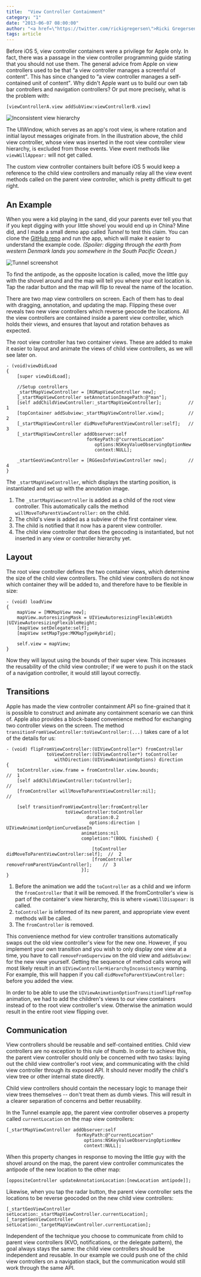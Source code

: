 ```yaml
---
title:  "View Controller Containment"
category: "1"
date: "2013-06-07 08:00:00"
author: "<a href=\"https://twitter.com/rickigregersen\">Ricki Gregersen</a>"
tags: article
---
```



Before iOS 5, view controller containers were a privilege for Apple only.
In fact, there was a passage in the view controller programming guide
stating that you should not use them. 
The general advice from Apple on view controllers used to be that <q>a
view controller manages a screenful of content</q>.
This has since changed to <q>a view controller manages a self-contained
unit of content</q>.
Why didn't Apple want us to build our own tab bar controllers and
navigation controllers? Or put more precisely, what is the problem with: 
    
    [viewControllerA.view addSubView:viewControllerB.view]

![Inconsistent view hierarchy](/images/issue-1/view-insertion@2x.png)

The UIWindow, which serves as an app's root view, is where rotation and
initial layout messages originate from. In the
illustration above, the child view controller, whose view was inserted
in the root view controller view hierarchy, is excluded from those events.
View event methods like `viewWillAppear:` will not get called.

The custom view controller containers built before iOS 5 would keep a
reference to the child view controllers and manually relay all the
view event methods called on the parent view controller, which is
pretty difficult to get right.

## An Example

When you were a kid playing in the sand, did your parents ever tell you that if you kept digging with your little shovel you would end up in China?
Mine did, and I made a small demo app called *Tunnel* to test this claim. 
You can clone the [GitHub
repo](https://github.com/objcio/issue-1-view-controller-containment) and run the
app, which will make it easier to understand the example code.
*(Spoiler: digging through the earth from western Denmark lands you somewhere in the South Pacific Ocean.)*

![Tunnel screenshot](/images/issue-1/tunnel-screenshot@2x.png)

To find the antipode, as the opposite location is called, move the little guy with the shovel around and the map will tell you where your exit location is. Tap the radar button and the map will flip to reveal the name of the location.

There are two map view controllers on screen. Each of them has to deal with dragging, annotation, and updating the map.
Flipping these over reveals two new view controllers which reverse geocode the locations.
All the view controllers are contained inside a parent view controller, which holds their views, and ensures that layout and rotation behaves as expected.

The root view controller has two container views. These are added to
make it easier to layout and animate the views of child view
controllers, as we will see later on.

    - (void)viewDidLoad
    {
        [super viewDidLoad];

        //Setup controllers
        _startMapViewController = [RGMapViewController new];
        [_startMapViewController setAnnotationImagePath:@"man"];
        [self addChildViewController:_startMapViewController];          //  1
        [topContainer addSubview:_startMapViewController.view];         //  2
        [_startMapViewController didMoveToParentViewController:self];   //  3
        [_startMapViewController addObserver:self
                                  forKeyPath:@"currentLocation" 
                                     options:NSKeyValueObservingOptionNew 
                                     context:NULL];
    
        _startGeoViewController = [RGGeoInfoViewController new];        //  4
    }

The `_startMapViewController`, which displays the starting position, is instantiated and set up with the annotation image.

1. The `_startMapViewcontroller` is added as a child of the root view
   controller. This automatically calls
the method `willMoveToParentViewController:` on the child.
2. The child's view is added as a subview of the first container view.
3. The child is notified that it now has a parent view controller.
4. The child view controller that does the geocoding is instantiated,
   but not inserted in any view or controller hierarchy yet.



## Layout

The root view controller defines the two container views,
which determine the size of the child view controllers.
The child view controllers do not know which container they will be
added to, and therefore have to be flexible in size:

    - (void) loadView
    {
        mapView = [MKMapView new];
        mapView.autoresizingMask = UIViewAutoresizingFlexibleWidth |UIViewAutoresizingFlexibleHeight;
        [mapView setDelegate:self];
        [mapView setMapType:MKMapTypeHybrid];
    
        self.view = mapView;
    }

Now they will layout using the bounds of their super view. This increases the reusability of the child view controller; if we were to push it on the stack of a navigation controller, it would still layout correctly.

## Transitions

Apple has made the view controller containment API so fine-grained that
it is possible to construct and animate any containment scenario we can
think of.
Apple also provides a block-based convenience method for exchanging two controller views on the screen.
The method
`transitionFromViewController:toViewController:(...)`
takes care of a lot of the details for us: 

    - (void) flipFromViewController:(UIViewController*) fromController 
                   toViewController:(UIViewController*) toController  
                      withDirection:(UIViewAnimationOptions) direction
    {
        toController.view.frame = fromController.view.bounds;                           //  1
        [self addChildViewController:toController];                                     //  
        [fromController willMoveToParentViewController:nil];                            //  
        
        [self transitionFromViewController:fromController
                          toViewController:toController
                                  duration:0.2
                                   options:direction | UIViewAnimationOptionCurveEaseIn
                                animations:nil
                                completion:^(BOOL finished) {
                                    
                                    [toController didMoveToParentViewController:self];  //  2
                                    [fromController removeFromParentViewController];    //  3
                                }];
    }

1. Before the animation we add the `toController` as a child and we
   inform the `fromController` that it will be removed. If the fromController's view is part of the container's view hierarchy, this is where `viewWillDisapear:` is called.
2. `toController` is informed of its new parent, and appropriate view
   event methods will be called.
3. The `fromController` is removed.

This convenience method for view controller transitions automatically swaps out the old view controller's view for the new one. However, if you implement your own transition and you wish to only display one view at a time, you have to call `removeFromSuperview` on the old view and `addSubview:` for the new view yourself. Getting the sequence of method calls wrong will most likely result in an `UIViewControllerHierarchyInconsistency` warning. For example, this will
happen if you call `didMoveToParentViewController:` before you added the view.

In order to be able to use the `UIViewAnimationOptionTransitionFlipFromTop` animation, we had to add the children's views to our view containers instead of to the root view controller's view. Otherwise the animation would result in the entire root view flipping over.


## Communication

View controllers should be reusable and self-contained entities. Child view controllers are no exception to this rule of thumb. In order to achieve this, the parent view controller should only be concerned with two tasks: laying out the child view controller's root view, and communicating with the child view controller through its exposed API. It should never modify the child's view tree or other internal state directly.

Child view controllers should contain the necessary logic to manage their view trees themselves -- don't treat them as dumb views. This will result in a clearer separation of concerns and better reusability.

In the Tunnel example app, the parent view controller observes a property called `currentLocation` on the map view controllers:

    [_startMapViewController addObserver:self 
                              forKeyPath:@"currentLocation"
                                 options:NSKeyValueObservingOptionNew
                                 context:NULL];

When this property changes in response to moving the little guy with the shovel around on the map, the parent view controller communicates the antipode of the new location to the other map:

	[oppositeController updateAnnotationLocation:[newLocation antipode]];

Likewise, when you tap the radar button, the parent view controller sets the locations to be reverse geocoded on the new child view controllers: 

    [_startGeoViewController setLocation:_startMapViewController.currentLocation];
    [_targetGeoViewController setLocation:_targetMapViewController.currentLocation];

Independent of the technique you choose to communicate from child to parent view controllers (KVO, notifications, or the delegate pattern), the goal always stays the same: the child view controllers should be independent and reusable. In our example we could push one of the child view controllers on a navigation stack, but the communication would still work through the same API. 
